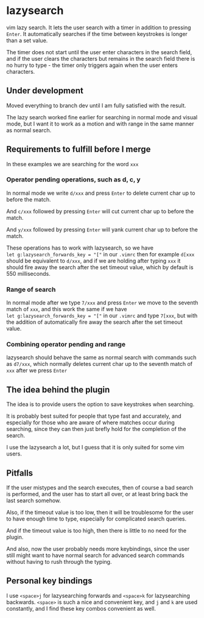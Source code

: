# lazysearch

vim lazy search. It lets the user search with a timer in addition to pressing `Enter`. It automatically searches if the time between keystrokes is longer than a set value.

The timer does not start until the user enter characters in the search field, and if the user clears the characters but remains in the search field there is no hurry to type - the timer only triggers again when the user enters characters.

## Under development

Moved everything to branch dev until I am fully satisfied with the result.

The lazy search worked fine earlier for searching in normal mode and visual mode, but I want it to work as a motion and with range in the same manner as normal search.

## Requirements to fulfill before I merge

In these examples we are searching for the word `xxx`

### Operator pending operations, such as d, c, y

In normal mode we write `d/xxx` and press `Enter` to delete current char up to before the match.  

And `c/xxx` followed by pressing `Enter` will cut current char up to before the match.

And `y/xxx` followed by pressing `Enter` will yank current char up to before the match.

These operations has to work with lazysearch, so we have  
`let g:lazysearch_forwards_key = "["` in our `.vimrc` 
then for example `d[xxx` should be equivalent to `d/xxx`, and if we are holding after typing `xxx` it should fire away the search after the set timeout value, which by default is 550 milliseconds.

### Range of search

In normal mode after we type `7/xxx` and press `Enter` we move to the seventh match of `xxx`, and this work the same if we have  
`let g:lazysearch_forwards_key = "["` in our `.vimrc` and type `7[xxx`, but with the addition of automatically fire away the search after the set timeout value.

### Combining operator pending and range

lazysearch should behave the same as normal search with commands such as `d7/xxx`, which normally deletes current char up to the seventh match of `xxx` after we press `Enter`

## The idea behind the plugin

The idea is to provide users the option to save keystrokes when searching.

It is probably best suited for people that type fast and accurately, and especially for those who are aware of where matches occur during searching, since they can then just brefly hold for the completion of the search.

I use the lazysearch a lot, but I guess that it is only suited for some vim users.

## Pitfalls

If the user mistypes and the search executes, then of course a bad search is performed, and the user has to start all over, or at least bring back the last search somehow.

Also, if the timeout value is too low, then it will be troublesome for the user to have enough time to type, especially for complicated search queries.

And if the timeout value is too high, then there is little to no need for the plugin.

And also, now the user probably needs more keybindings, since the user still might want to have normal search for advanced search commands without having to rush through the typing.

## Personal key bindings

I use `<space>j` for lazysearching forwards and `<space>k` for lazysearching backwards. `<space>` is such a nice and convenient key, and `j` and `k` are used constantly, and I find these key combos convenient as well.
